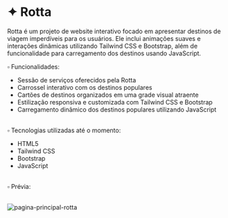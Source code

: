 # ✦ Rotta
Rotta é um projeto de website interativo focado em apresentar destinos de viagem imperdíveis para os usuários. Ele inclui animações suaves e interações dinâmicas utilizando Tailwind CSS e Bootstrap, além de funcionalidade para carregamento dos destinos usando JavaScript.<br>

▫️ Funcionalidades:

- Sessão de serviços oferecidos pela Rotta
- Carrossel interativo com os destinos populares
- Cartões de destinos organizados em uma grade visual atraente
- Estilização responsiva e customizada com Tailwind CSS e Bootstrap
- Carregamento dinâmico dos destinos populares utilizando JavaScript

<br>
▫️ Tecnologias utilizadas até o momento:

- HTML5
- Tailwind CSS
- Bootstrap
- JavaScript
  
<br>
▫️ Prévia:
<br><br>

![pagina-principal-rotta](https://github.com/user-attachments/assets/9bcb5a69-2d5f-490f-827c-32046f090101)
